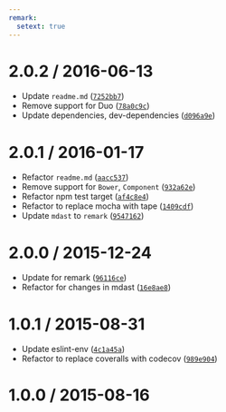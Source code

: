 ```yaml
---
remark:
  setext: true
---
```


<!--lint disable no-multiple-toplevel-headings-->

2.0.2 / 2016-06-13
==================

*   Update `readme.md` ([`7252bb7`](https://github.com/wooorm/mdast-zone/commit/7252bb7))
*   Remove support for Duo ([`78a0c9c`](https://github.com/wooorm/mdast-zone/commit/78a0c9c))
*   Update dependencies, dev-dependencies ([`d096a9e`](https://github.com/wooorm/mdast-zone/commit/d096a9e))

2.0.1 / 2016-01-17
==================

*   Refactor `readme.md` ([`aacc537`](https://github.com/wooorm/mdast-zone/commit/aacc537))
*   Remove support for `Bower`, `Component` ([`932a62e`](https://github.com/wooorm/mdast-zone/commit/932a62e))
*   Refactor npm test target ([`af4c8e4`](https://github.com/wooorm/mdast-zone/commit/af4c8e4))
*   Refactor to replace mocha with tape ([`1409cdf`](https://github.com/wooorm/mdast-zone/commit/1409cdf))
*   Update `mdast` to `remark` ([`9547162`](https://github.com/wooorm/mdast-zone/commit/9547162))

2.0.0 / 2015-12-24
==================

*   Update for remark ([`96116ce`](https://github.com/wooorm/mdast-zone/commit/96116ce))
*   Refactor for changes in mdast ([`16e8ae8`](https://github.com/wooorm/mdast-zone/commit/16e8ae8))

1.0.1 / 2015-08-31
==================

*   Update eslint-env ([`4c1a45a`](https://github.com/wooorm/mdast-zone/commit/4c1a45a))
*   Refactor to replace coveralls with codecov ([`989e904`](https://github.com/wooorm/mdast-zone/commit/989e904))

1.0.0 / 2015-08-16
==================
